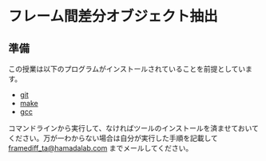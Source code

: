# フレーム間差分オブジェクト抽出


## 準備
この授業は以下のプログラムがインストールされていることを前提としています。

* [git](https://git-scm.com/)
* [make](https://www.gnu.org/software/make/)
* [gcc](https://gcc.gnu.org/)

コマンドラインから実行して、なければツールのインストールを済ませておいてください。万が一わからない場合は自分が実行した手順を記載して framediff_ta@hamadalab.com までメールしてください。
